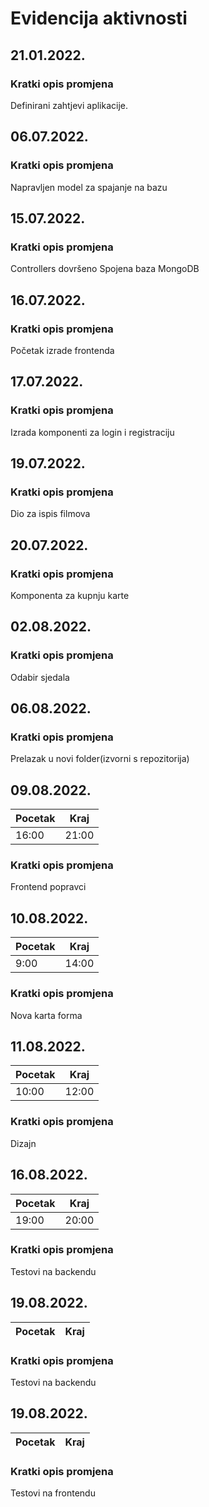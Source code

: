 # Evidencija aktivnosti

## 21.01.2022.
### Kratki opis promjena
Definirani zahtjevi aplikacije.

## 06.07.2022.
### Kratki opis promjena
Napravljen model za spajanje na bazu

## 15.07.2022.
### Kratki opis promjena
Controllers dovršeno
Spojena baza MongoDB

## 16.07.2022.
### Kratki opis promjena
Početak izrade frontenda

## 17.07.2022.
### Kratki opis promjena
Izrada komponenti za login i registraciju

## 19.07.2022.
### Kratki opis promjena
Dio za ispis filmova

## 20.07.2022.
### Kratki opis promjena
Komponenta za kupnju karte

## 02.08.2022.
### Kratki opis promjena
Odabir sjedala

## 06.08.2022.
### Kratki opis promjena
Prelazak u novi folder(izvorni s repozitorija)

## 09.08.2022.
Pocetak | Kraj
--------|------
16:00   | 21:00
### Kratki opis promjena
Frontend popravci


## 10.08.2022.
Pocetak | Kraj
--------|------
9:00    | 14:00
### Kratki opis promjena
Nova karta forma

## 11.08.2022.
Pocetak | Kraj
--------|------
10:00   | 12:00
### Kratki opis promjena
Dizajn

## 16.08.2022.
Pocetak | Kraj
--------|------
19:00   | 20:00
### Kratki opis promjena
Testovi na backendu

## 19.08.2022.
Pocetak | Kraj
--------|------
### Kratki opis promjena
Testovi na backendu

## 19.08.2022.
Pocetak | Kraj
--------|------
### Kratki opis promjena
Testovi na frontendu


